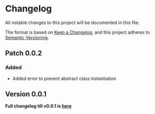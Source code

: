 # Changelog

All notable changes to this project will be documented in this file.

The format is based on [Keep a Changelog](https://keepachangelog.com/en/1.1.0/),
and this project adheres to [Semantic Versioning](https://semver.org/spec/v2.0.0.html).

## Patch 0.0.2
### Added
* Added error to prevent abstract class instantiation

## Version 0.0.1
**Full changelog till v0.0.1 is [here](https://github.com/stbestichhh/nest-sequelize-repository/pull/1)**
